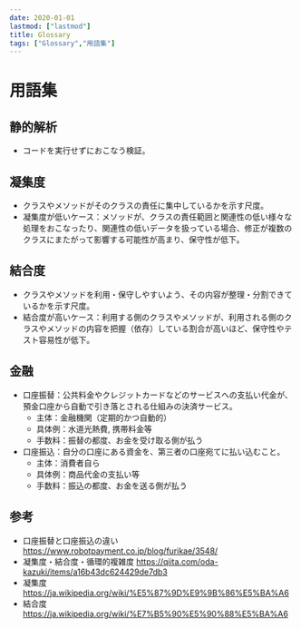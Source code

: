 ```yaml
---
date: 2020-01-01
lastmod: ["lastmod"]
title: Glossary
tags: ["Glossary","用語集"]
---
```


# 用語集

## 静的解析
* コードを実行せずにおこなう検証。

## 凝集度
* クラスやメソッドがそのクラスの責任に集中しているかを示す尺度。
* 凝集度が低いケース：メソッドが、クラスの責任範囲と関連性の低い様々な処理をおこなったり、関連性の低いデータを扱っている場合、修正が複数のクラスにまたがって影響する可能性が高まり、保守性が低下。

## 結合度
* クラスやメソッドを利用・保守しやすいよう、その内容が整理・分割できているかを示す尺度。
* 結合度が高いケース：利用する側のクラスやメソッドが、利用される側のクラスやメソッドの内容を把握（依存）している割合が高いほど、保守性やテスト容易性が低下。


## 金融

* 口座振替：公共料金やクレジットカードなどのサービスへの支払い代金が、預金口座から自動で引き落とされる仕組みの決済サービス。
  * 主体：金融機関（定期的かつ自動的）
  * 具体例：水道光熱費, 携帯料金等
  * 手数料：振替の都度、お金を受け取る側が払う
* 口座振込：自分の口座にある資金を、第三者の口座宛てに払い込むこと。
  * 主体：消費者自ら
  * 具体例：商品代金の支払い等
  * 手数料：振込の都度、お金を送る側が払う

## 参考
* 口座振替と口座振込の違い https://www.robotpayment.co.jp/blog/furikae/3548/
* 凝集度・結合度・循環的複雑度 https://qiita.com/oda-kazuki/items/a16b43dc624429de7db3
* 凝集度 https://ja.wikipedia.org/wiki/%E5%87%9D%E9%9B%86%E5%BA%A6
* 結合度 https://ja.wikipedia.org/wiki/%E7%B5%90%E5%90%88%E5%BA%A6
